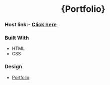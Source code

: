 <!-- Please update value in the {}  -->

<h1 align="center">{Portfolio}</h1>

### Host link:- [Click here]()


### Built With
- HTML
- CSS

### Design

- [Portfolio](https://www.figma.com/file/O7Omgz2iVR7Vox7shf7O8e/portfolio?type=design&node-id=1-439&mode=design&t=QbZYmqeo7OA1tS4F-0)




